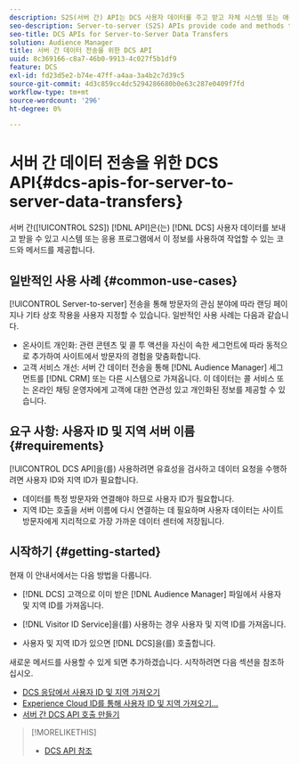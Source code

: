 ```yaml
---
description: S2S(서버 간) API는 DCS 사용자 데이터를 주고 받고 자체 시스템 또는 애플리케이션에서 이러한 정보로 작업할 수 있는 코드와 메서드를 제공합니다.
seo-description: Server-to-server (S2S) APIs provide code and methods that let you send and receive DCS user data and work with this information in your own systems or applications.
seo-title: DCS APIs for Server-to-Server Data Transfers
solution: Audience Manager
title: 서버 간 데이터 전송을 위한 DCS API
uuid: 8c369166-c8a7-46b0-9913-4c027f5b1df9
feature: DCS
exl-id: fd23d5e2-b74e-47ff-a4aa-3a4b2c7d39c5
source-git-commit: 4d3c859cc4dc5294286680b0e63c287e0409f7fd
workflow-type: tm+mt
source-wordcount: '296'
ht-degree: 0%

---
```


# 서버 간 데이터 전송을 위한 DCS API{#dcs-apis-for-server-to-server-data-transfers}

서버 간([!UICONTROL S2S]) [!DNL API]은(는) [!DNL DCS] 사용자 데이터를 보내고 받을 수 있고 시스템 또는 응용 프로그램에서 이 정보를 사용하여 작업할 수 있는 코드와 메서드를 제공합니다.

## 일반적인 사용 사례 {#common-use-cases}

[!UICONTROL Server-to-server] 전송을 통해 방문자의 관심 분야에 따라 랜딩 페이지나 기타 상호 작용을 사용자 지정할 수 있습니다. 일반적인 사용 사례는 다음과 같습니다.

* 온사이트 개인화: 관련 콘텐츠 및 콜 투 액션을 자신이 속한 세그먼트에 따라 동적으로 추가하여 사이트에서 방문자의 경험을 맞춤화합니다.
* 고객 서비스 개선: 서버 간 데이터 전송을 통해 [!DNL Audience Manager] 세그먼트를 [!DNL CRM] 또는 다른 시스템으로 가져옵니다. 이 데이터는 콜 서비스 또는 온라인 채팅 운영자에게 고객에 대한 연관성 있고 개인화된 정보를 제공할 수 있습니다.

## 요구 사항: 사용자 ID 및 지역 서버 이름 {#requirements}

[!UICONTROL DCS API]을(를) 사용하려면 유효성을 검사하고 데이터 요청을 수행하려면 사용자 ID와 지역 ID가 필요합니다.

* 데이터를 특정 방문자와 연결해야 하므로 사용자 ID가 필요합니다.
* 지역 ID는 호출을 서버 이름에 다시 연결하는 데 필요하며 사용자 데이터는 사이트 방문자에게 지리적으로 가장 가까운 데이터 센터에 저장됩니다.

## 시작하기 {#getting-started}

현재 이 안내서에서는 다음 방법을 다룹니다.

* [!DNL DCS] 고객으로 이미 받은 [!DNL Audience Manager] 파일에서 사용자 및 지역 ID를 가져옵니다.

* [!DNL Visitor ID Service]을(를) 사용하는 경우 사용자 및 지역 ID를 가져옵니다.
* 사용자 및 지역 ID가 있으면 [!DNL DCS]을(를) 호출합니다.

새로운 메서드를 사용할 수 있게 되면 추가하겠습니다. 시작하려면 다음 섹션을 참조하십시오.

* [DCS 응답에서 사용자 ID 및 지역 가져오기](dcs-aam-ids.md)
* [Experience Cloud ID를 통해 사용자 ID 및 지역 가져오기...](dcs-mcid-ids.md)
* [서버 간 DCS API 호출 만들기](dcs-s2s-calls.md)

>[!MORELIKETHIS]
>
>* [DCS API 참조](../../../api/dcs-intro/dcs-api-reference/dcs-api-methods.md)

